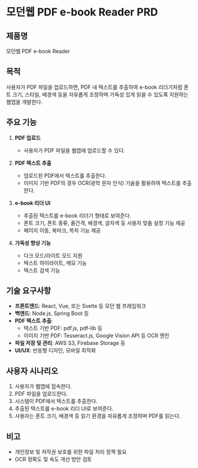 # 모던웹 PDF e-book Reader PRD

## 제품명  
모던웹 PDF e-book Reader

## 목적  
사용자가 PDF 파일을 업로드하면, PDF 내 텍스트를 추출하여 e-book 리더기처럼 폰트 크기, 스타일, 배경색 등을 자유롭게 조정하며 가독성 있게 읽을 수 있도록 지원하는 웹앱을 개발한다.

## 주요 기능  
1. **PDF 업로드**
   - 사용자가 PDF 파일을 웹앱에 업로드할 수 있다.

2. **PDF 텍스트 추출**
   - 업로드된 PDF에서 텍스트를 추출한다.
   - 이미지 기반 PDF의 경우 OCR(광학 문자 인식) 기술을 활용하여 텍스트를 추출한다.

3. **e-book 리더 UI**
   - 추출된 텍스트를 e-book 리더기 형태로 보여준다.
   - 폰트 크기, 폰트 종류, 줄간격, 배경색, 글자색 등 사용자 맞춤 설정 기능 제공
   - 페이지 이동, 북마크, 목차 기능 제공

4. **가독성 향상 기능**
   - 다크 모드/라이트 모드 지원
   - 텍스트 하이라이트, 메모 기능
   - 텍스트 검색 기능

## 기술 요구사항  
- **프론트엔드**: React, Vue, 또는 Svelte 등 모던 웹 프레임워크
- **백엔드**: Node.js, Spring Boot 등
- **PDF 텍스트 추출**:
  - 텍스트 기반 PDF: pdf.js, pdf-lib 등
  - 이미지 기반 PDF: Tesseract.js, Google Vision API 등 OCR 엔진
- **파일 저장 및 관리**: AWS S3, Firebase Storage 등
- **UI/UX**: 반응형 디자인, 모바일 최적화

## 사용자 시나리오  
1. 사용자가 웹앱에 접속한다.
2. PDF 파일을 업로드한다.
3. 시스템이 PDF에서 텍스트를 추출한다.
4. 추출된 텍스트를 e-book 리더 UI로 보여준다.
5. 사용자는 폰트 크기, 배경색 등 읽기 환경을 자유롭게 조정하며 PDF를 읽는다.

## 비고
- 개인정보 및 저작권 보호를 위한 파일 처리 정책 필요
- OCR 정확도 및 속도 개선 방안 검토

